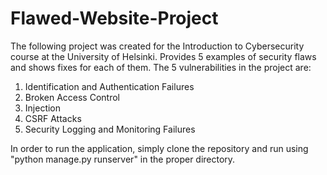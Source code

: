 # Flawed-Website-Project

The following project was created for the Introduction to Cybersecurity course at the University of Helsinki. Provides 5 examples of security flaws and shows fixes for each of them. The 5 vulnerabilities in the project are:  
1. Identification and Authentication Failures 
2. Broken Access Control 
3. Injection 
4. CSRF Attacks 
5. Security Logging and Monitoring Failures 

In order to run the application, simply clone the repository and run using "python manage.py runserver" in the proper directory.
